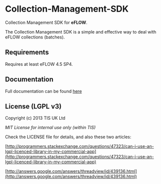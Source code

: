 Collection-Management-SDK
=========================

Collection Management SDK for **eFLOW**.

The Collection Management SDK is a simple and effective way to deal with eFLOW collections (batches).

Requirements
---------------
Requires at least eFLOW 4.5 SP4.

Documentation
---------------
Full documentation can be found [here](http://www.doksend.com/eFlowSdk/)

License (LGPL v3)
---------------
Copyright (c) 2013 TIS UK Ltd

*MIT License for internal use only (within TIS)*

Check the LICENSE file for details, and also these two articles:

[http://programmers.stackexchange.com/questions/47323/can-i-use-an-lgpl-licenced-library-in-my-commercial-app](http://programmers.stackexchange.com/questions/47323/can-i-use-an-lgpl-licenced-library-in-my-commercial-app)

[http://answers.google.com/answers/threadview/id/439136.html](http://answers.google.com/answers/threadview/id/439136.html)
